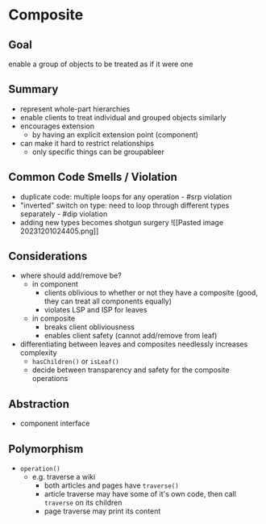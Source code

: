 # Composite
## Goal
enable a group of objects to be treated as if it were one
## Summary
- represent whole-part hierarchies
- enable clients to treat individual and grouped objects similarly
- encourages extension 
	- by having an explicit extension point (component)
- can make it hard to restrict relationships
	- only specific things can be groupableer
## Common Code Smells / Violation
- duplicate code: multiple loops for any operation - #srp violation
- "inverted" switch on type: need to loop through different types separately - #dip violation
- adding new types becomes shotgun surgery
![[Pasted image 20231201024405.png]]

## Considerations
- where should add/remove be?
	- in component
		- clients oblivious to whether or not they have a composite (good, they can treat all components equally)
		- violates LSP and ISP for leaves
	- in composite
		- breaks client obliviousness
		- enables client safety (cannot add/remove from leaf)
- differentiating between leaves and composites needlessly increases complexity
	- `hasChildren()` or `isLeaf()`
	- decide between transparency and safety for the composite operations

## Abstraction
- component interface

## Polymorphism
- `operation()`
	- e.g. traverse a wiki
		- both articles and pages have `traverse()`
		- article traverse may have some of it's own code, then call `traverse` on its children
		- page traverse may print its  content